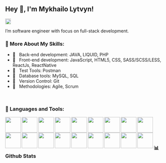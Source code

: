 ## Hey 👋, I'm Mykhailo Lytvyn!
<a href='https://www.linkedin.com/in/michaellytvyn-master'><img align='left' alt="linkedin" src="https://raw.githubusercontent.com/DarjaLeonova/DarjaLeonova/561d474902b59c7429ec22bb73e225696c27b202/assets/linkedin.svg" height='18px'/></a>
<br/>

I’m software engineer with focus on full-stack development.

### 💪 More About My Skills:

- 👋 &nbsp; Back-end development: JAVA, LIQUID, PHP
- 🤚 &nbsp; Front-end development: JavaScript, HTML5, CSS, SASS/SCSS/LESS, ReactJs, ReactNative
- 🖖 &nbsp; Test Tools: Postman 
- 🤙 &nbsp; Database tools: MySQL, SQL
- 🤞 &nbsp; Version Control: Git
- 🤙 &nbsp; Methodologies: Agile, Scrum
<br> 

### 🔨 Languages and Tools:
 
<img src="https://cdn.worldvectorlogo.com/logos/logo-javascript.svg" width="50" height="50" align="left"/> 
<img src="https://cdn.worldvectorlogo.com/logos/mysql-3.svg" width="50" height="50" align="left"/>  
<img src="https://cdn.worldvectorlogo.com/logos/git-icon.svg" width="50" height="50" align="left"/>
<img src="https://cdn.worldvectorlogo.com/logos/java-4.svg" width="50" height="50" align="left"/> 
<img src="https://cdn.worldvectorlogo.com/logos/sass-1.svg" width="50" height="50" align="left"/>  
<img src="https://cdn.worldvectorlogo.com/logos/shopify-2.svg" width="50" height="50" align="left"/>
<img src="https://cdn.worldvectorlogo.com/logos/html-1.svg" width="50" height="50" align="left"/> 
<img src="https://cdn.worldvectorlogo.com/logos/css-3.svg" width="50" height="50" align="left"/>  
<img src="https://cdn.worldvectorlogo.com/logos/tailwind-css-1.svg" width="50" height="50" align="left"/>



<img src="https://cdn.worldvectorlogo.com/logos/jquery-1.svg" width="50" height="50" align="left"/> 
<img src="https://cdn.worldvectorlogo.com/logos/github-2.svg" width="50" height="50" align="left"/>  
<img src="https://cdn.worldvectorlogo.com/logos/intellij-idea-1.svg" width="50" height="50" align="left"/>
<img src="https://cdn.worldvectorlogo.com/logos/visual-studio-code-1.svg" width="50" height="50" align="left"/> 
<img src="https://cdn.worldvectorlogo.com/logos/adobe-photoshop-2.svg" width="50" height="50" align="left"/>  
<img src="https://cdn.worldvectorlogo.com/logos/figma-1.svg" width="50" height="50" align="left"/>
<img src="https://cdn.worldvectorlogo.com/logos/asana-1.svg" width="50" height="50" align="left"/> 
<img src="https://cdn.worldvectorlogo.com/logos/canva-1.svg" width="50" height="50" align="left"/>  
<img src="https://cdn.worldvectorlogo.com/logos/gulp.svg" width="50" height="50" align="left"/>
<br>

<br><br>

### 📊 Github Stats
